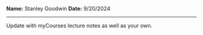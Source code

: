 **Name:** Stanley Goodwin
**Date:** 9/20/2024

---

Update with myCourses lecture notes as well as your own.